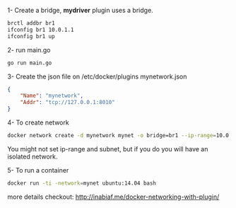 1- Create a bridge, __mydriver__ plugin uses a bridge.
```bash
brctl addbr br1
ifconfig br1 10.0.1.1
ifconfig br1 up
```

2- run main.go
```bash
go run main.go
```
3- Create the json file on /etc/docker/plugins
mynetwork.json
```json
{
    "Name": "mynetwork",
    "Addr": "tcp://127.0.0.1:8010"
}
```

4- To create network
```bash
docker network create -d mynetwork mynet -o bridge=br1 --ip-range=10.0.1.1/24 --subnet=10.0.1.1/24
```
You might not set ip-range and subnet, but if you do you will have an isolated network.

5- To run a container
```bash
docker run -ti -network=mynet ubuntu:14.04 bash
```

more details checkout: http://inabiaf.me/docker-networking-with-plugin/

